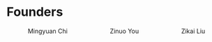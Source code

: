 

# Founders

<div style="display:flex;flex-direction:row;
align-items:center;justify-content:space-around;">
    <div>Mingyuan Chi</div>
    <div>Zinuo You</div>
    <div>Zikai Liu</div>
</div>

